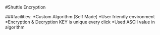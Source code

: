 #Shuttle Encryption

###facilities:
*Custom Algorithm (Self Made)
*User friendly environment
*Encryption & Decryption KEY is unique every click
*Used ASCII value in algorithm